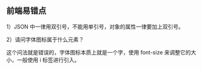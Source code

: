 ## 前端易错点

1）JSON 中一律用双引号，不能用单引号，对象的属性一律要加上双引号。

2）请问字体图标属于什么元素？

这个问法就是错误的，字体图标本质上就是一个字，使用 font-size 来调整它的大小，一般使用 i 标签进行引入。

